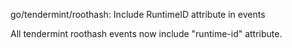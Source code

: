 go/tendermint/roothash: Include RuntimeID attribute in events

All tendermint roothash events now include "runtime-id" attribute.
